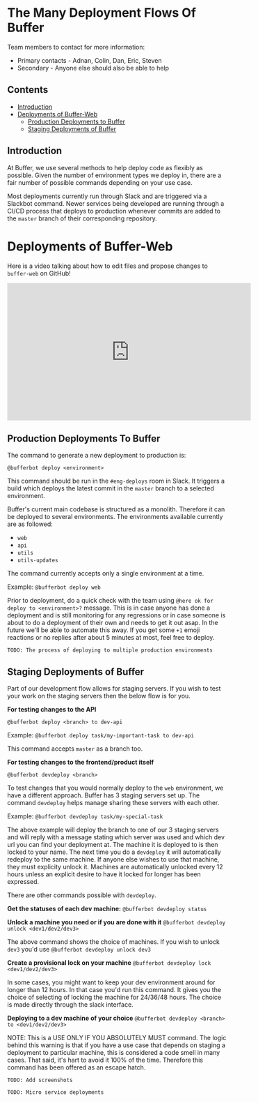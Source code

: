 # The Many Deployment Flows Of Buffer

Team members to contact for more information:

* Primary contacts - Adnan, Colin, Dan, Eric, Steven
* Secondary - Anyone else should also be able to help

## Contents

* [Introduction](#introduction)
* [Deployments of Buffer-Web](#deployments-of-buffer-web)
  * [Production Deployments to Buffer](#production-deployments-to-buffer)
  * [Staging Deployments of Buffer](#staging-deployments-of-buffer)

## Introduction

At Buffer, we use several methods to help deploy code as flexibly as possible. Given the number of environment types we deploy in, there are a fair number of possible commands depending on your use case. 

Most deployments currently run through Slack and are triggered via a Slackbot command. Newer services being developed are running through a CI/CD process that deploys to production whenever commits are added to the `master` branch of their corresponding repository.

# Deployments of Buffer-Web

Here is a video talking about how to edit files and propose changes to `buffer-web` on GitHub!

<iframe width="560" height="315" src="https://www.youtube.com/embed/O-fHOHoL0Oo" frameborder="0" allow="autoplay; encrypted-media" allowfullscreen></iframe>

## Production Deployments To Buffer

The command to generate a new deployment to production is:

`@bufferbot deploy <environment>`

This command should be run in the `#eng-deploys` room in Slack. It triggers a build which deploys the latest commit in the `master` branch to a selected environment.

Buffer's current main codebase is structured as a monolith. Therefore it can be deployed to several environments. The environments available currently are as followed:

* `web`
* `api`
* `utils`
* `utils-updates`

The command currently accepts only a single environment at a time.

Example: `@bufferbot deploy web`

Prior to deployment, do a quick check with the team using `@here ok for deploy to <environment>?` message. This is in case anyone has done a deployment and is still monitoring for any regressions or in case someone is about to do a deployment of their own and needs to get it out asap. In the future we'll be able to automate this away. If you get some `+1` emoji reactions or no replies after about 5 minutes at most, feel free to deploy. 

```
TODO: The process of deploying to multiple production environments
```

## Staging Deployments of Buffer

Part of our development flow allows for staging servers. If you wish to test your work on the staging servers then the below flow is for you. 

**For testing changes to the API**

`@bufferbot deploy <branch> to dev-api`

Example: `@bufferbot deploy task/my-important-task to dev-api`

This command accepts `master` as a branch too. 

**For testing changes to the frontend/product itself**

`@bufferbot devdeploy <branch>`

To test changes that you would normally deploy to the `web` environment, we have a different approach. Buffer has 3 staging servers set up. The command `devdeploy` helps manage sharing these servers with each other.

Example: `@bufferbot devdeploy task/my-special-task` 

The above example will deploy the branch to one of our 3 staging servers and will reply with a message stating which server was used and which dev url you can find your deployment at. The machine it is deployed to is then locked to your name. The next time you do a `devdeploy` it will automatically redeploy to the same machine. If anyone else wishes to use that machine, they must explicity unlock it. Machines are automatically unlocked every 12 hours unless an explicit desire to have it locked for longer has been expressed.

There are other commands possible with `devdeploy`.

**Get the statuses of each dev machine:** `@bufferbot devdeploy status` 

**Unlock a machine you need or if you are done with it** `@bufferbot devdeploy unlock <dev1/dev2/dev3>`

The above command shows the choice of machines. If you wish to unlock `dev3` you'd use `@bufferbot devdeploy unlock dev3`

**Create a provisional lock on your machine** `@bufferbot devdeploy lock <dev1/dev2/dev3>`

In some cases, you might want to keep your dev environment around for longer than 12 hours. In that case you'd run this command. It gives you the choice of selecting of locking the machine for 24/36/48 hours. The choice is made directly through the slack interface.

**Deploying to a dev machine of your choice** `@bufferbot devdeploy <branch> to <dev1/dev2/dev3>`

NOTE: This is a USE ONLY IF YOU ABSOLUTELY MUST command. The logic behind this warning is that if you have a use case that depends on staging a deployment to particular machine, this is considered a code smell in many cases. That said, it's hart to avoid it 100% of the time. Therefore this command has been offered as an escape hatch.

```
TODO: Add screenshots
```

```
TODO: Micro service deployments
```
